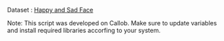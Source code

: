 Dataset : [Happy and Sad Face](https://www.kaggle.com/datasets/alirezaatashnejad/sad-and-happy-face-detection) 

Note: This script was developed on Callob. Make sure to update variables and install required libraries accorfing to your system.